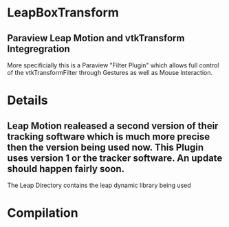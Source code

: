LeapBoxTransform
================

Paraview Leap Motion and vtkTransform Integregration
-----------------------------------------------------------------------------
More specificially this is a Paraview "Filter Plugin" which allows full control
of the vtkTransformFilter through Gestures as well as Mouse Interaction.

Details
=================

Leap Motion realeased a second version of their tracking software which is much
more precise then the version being used now. This Plugin uses version 1 or the
tracker software. An update should happen fairly soon.
-------------------------------------------------------------------------------
The Leap Directory contains the leap dynamic library being used

Compilation
=================
